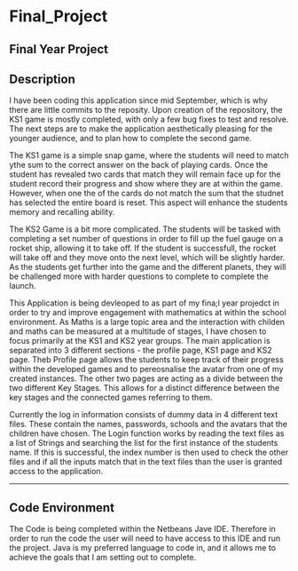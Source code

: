 # Final_Project
Final Year Project
------------
Description
------------
I have been coding this application since mid September, which is why there are little commits to the reposity. Upon creation of the repository, the KS1 game is mostly completed, with only a few bug fixes to test and resolve. The next steps are to make the application aesthetically pleasing for the younger audience, and to plan how to complete the second game. 

The KS1 game is a simple snap game, where the students will need to match ythe sum to the correct answer on the back of playing cards. Once the student has revealed two cards that match they will remain face up for the student record their progress and show where they are at within the game. However, when one the of the cards do not match the sum that the studnet has selected the entire board is reset. This aspect will enhance the students memory and recalling ability.

The KS2 Game is a bit more complicated. The students will be tasked with completing a set number of questions in order to fill up the fuel gauge on a rocket ship, allowing it to take off. If the student is successfull, the rocket will take off and they move onto the next level, which will be slightly harder. As the students get further into the game and the different planets, they will be challenged more with harder questions to complete to complete the launch. 

This Application is being devleoped to as part of my fina;l year projedct in order to try and improve engagement with mathematics at within the school environment.
As Maths is a large topic area and the interaction with childen and maths can be measured at a multitude of stages, I have chosen to focus primarily at the KS1 and KS2 year groups.
The main application is separated into 3 different sections - the profile page, KS1 page and KS2 page. Theb Profile page allows the students to keep track of their progress within the developed games and to pereosnalise the avatar from one of my created instances.
The other two pages are acting as a divide between the two different Key Stages.
This allows for a distinct difference between the key stages and the connected games referring to them.

Currently the log in information consists of dummy data in 4 different text files. These contain the names, passwords, schools and the avatars that the children have chosen.
The Login function works by reading the text files as a list of Strings and searching the list for the first instance of the students name. If this is successful, the index number is then used to check the other files and if all the inputs match that in the text files than the user is granted access to the application.


----------------
Code Environment
----------------
The Code is being completed within the Netbeans Jave IDE. Therefore in order to run the code the user will need to have access to this IDE and run the project. Java is my preferred language to code in, and it allows me to achieve the goals that I am setting out to complete. 

